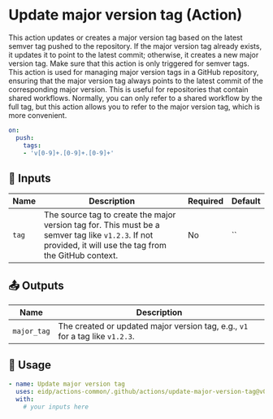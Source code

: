 <!-- BEGIN ACTION DOCS: Update major version tag -->
<!-- BEGIN ACTION DOCS: Update major version tag -->
# Update major version tag (Action)

This action updates or creates a major version tag based on the latest semver tag pushed to the repository. If the major version tag already exists, it updates it to point to the latest commit; otherwise, it creates a new major version tag.
Make sure that this action is only triggered for semver tags.
This action is used for managing major version tags in a GitHub repository, ensuring that the major version tag always points to the latest commit of the corresponding major version.
This is useful for repositories that contain shared workflows.
Normally, you can only refer to a shared workflow by the full tag, but this action allows you to refer to the major version tag, which is more convenient.

```yaml
on:
  push:
    tags:
    - 'v[0-9]+.[0-9]+.[0-9]+'
```
<!-- BEGIN ACTION DOCS: Update major version tag -->

## 🔧 Inputs

| Name|                                                                        Description                                                                       |Required|Default|
|-----|----------------------------------------------------------------------------------------------------------------------------------------------------------|--------|-------|
|`tag`|The source tag to create the major version tag for. This must be a semver tag like `v1.2.3`. If not provided, it will use the tag from the GitHub context.|   No   |   ``  |

## 📤 Outputs

|    Name   |                                 Description                                 |
|-----------|-----------------------------------------------------------------------------|
|`major_tag`|The created or updated major version tag, e.g., `v1` for a tag like `v1.2.3`.|

## 🚀 Usage

```yaml
- name: Update major version tag
  uses: eidp/actions-common/.github/actions/update-major-version-tag@v0
  with:
    # your inputs here
```

<!-- END ACTION DOCS -->
